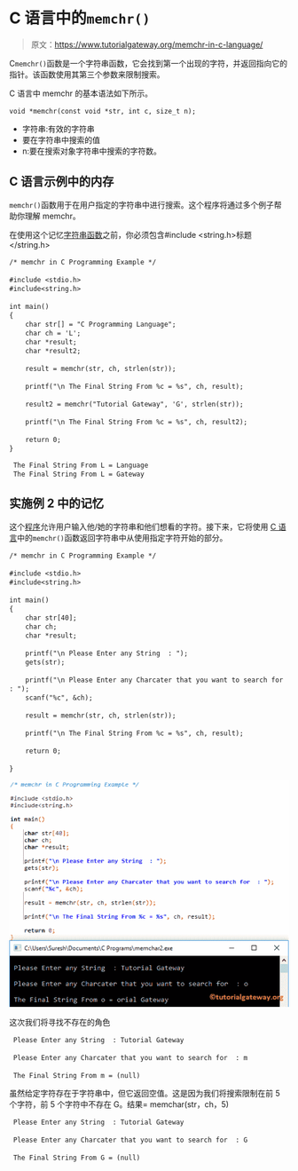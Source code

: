 # C 语言中的`memchr()`

> 原文：<https://www.tutorialgateway.org/memchr-in-c-language/>

C`memchr()`函数是一个字符串函数，它会找到第一个出现的字符，并返回指向它的指针。该函数使用其第三个参数来限制搜索。

C 语言中 memchr 的基本语法如下所示。

```
void *memchr(const void *str, int c, size_t n);
```

*   字符串:有效的字符串
*   要在字符串中搜索的值
*   n:要在搜索对象字符串中搜索的字符数。

## C 语言示例中的内存

`memchr()`函数用于在用户指定的字符串中进行搜索。这个程序将通过多个例子帮助你理解 memchr。

在使用这个记忆[字符串函数](https://www.tutorialgateway.org/c-string/)之前，你必须包含#include <string.h>标题</string.h>

```
/* memchr in C Programming Example */

#include <stdio.h> 
#include<string.h>

int main()
{  
   	char str[] = "C Programming Language";
   	char ch = 'L';
   	char *result;
   	char *result2;

   	result = memchr(str, ch, strlen(str));

   	printf("\n The Final String From %c = %s", ch, result);

   	result2 = memchr("Tutorial Gateway", 'G', strlen(str));

   	printf("\n The Final String From %c = %s", ch, result2);

   	return 0;
}
```

```
 The Final String From L = Language
 The Final String From L = Gateway
```

## 实施例 2 中的记忆

这个[程序](https://www.tutorialgateway.org/c-programming-examples/)允许用户输入他/她的字符串和他们想看的字符。接下来，它将使用 [C 语言](https://www.tutorialgateway.org/c-programming/)中的`memchr()`函数返回字符串中从使用指定字符开始的部分。

```
/* memchr in C Programming Example */

#include <stdio.h> 
#include<string.h>

int main()
{  
   	char str[40];
   	char ch;
   	char *result;

   	printf("\n Please Enter any String  : ");
	gets(str);	

	printf("\n Please Enter any Charcater that you want to search for  : ");
	scanf("%c", &ch);

   	result = memchr(str, ch, strlen(str));

   	printf("\n The Final String From %c = %s", ch, result);

	return 0;

}
```

![memchr in C Language 2](img/46a6ca14d0e4f91076552dad4e15d704.png)

这次我们将寻找不存在的角色

```
 Please Enter any String  : Tutorial Gateway

 Please Enter any Charcater that you want to search for  : m

 The Final String From m = (null)
```

虽然给定字符存在于字符串中，但它返回空值。这是因为我们将搜索限制在前 5 个字符，前 5 个字符中不存在 G。结果= memchar(str，ch，5)

```
 Please Enter any String  : Tutorial Gateway

 Please Enter any Charcater that you want to search for  : G

 The Final String From G = (null)
```